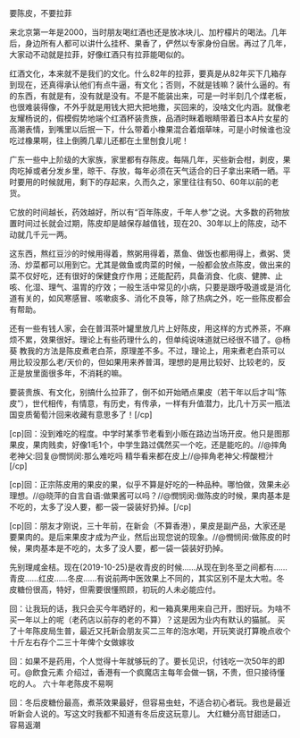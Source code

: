 要陈皮，不要拉菲

来北京第一年是2000，当时朋友喝红酒也还是放冰块儿、加柠檬片的喝法。几年后，身边所有人都可以讲什么挂杯、果香了，俨然以专家身份自居。再过了几年，大家动不动就是拉菲，好像红酒只有拉菲能喝似的。

红酒文化，本来就不是我们的文化。什么82年的拉菲，要真是从82年买下几箱存到现在，还真得承认他们有点牛逼，有文化；否则，不就是钱嘛？装什么逼的。有的东西，有就是有，没有就是没有。不是不能装出来，可是一时半刻几个煤老板，也很难装得像，不外乎就是用钱大把大把地撒，买回来的，没啥文化内涵。就像老友耀杨说的，假模假势地端个红酒杯装贵族，品酒时眯着眼睛带着日本A片女星的高潮表情，到嘴里以后抿一下，什么带着小橡果混合着烟草味，可是小时候谁也没吃过橡果啊，往上倒腾几辈儿还都在土里刨食儿呢！

广东一些中上阶级的大家族，家里都有存陈皮。每隔几年，买些新会柑，剥皮，果肉吃掉或者分发乡里，晾干、存放，每年必须在天气适合的日子拿出来晒一晒。平时要用的时候就用，剩下的存起来，久而久之，家里往往有50、60年以前的老货。

它放的时间越长，药效越好，所以有“百年陈皮，千年人参”之说。大多数的药物放置时间过长就会过期，陈皮却是越保存越值钱，现在20、30年以上的陈皮，动不动就几千元一两。

这东西，熬红豆沙的时候用得着，熬粥用得着，蒸鱼、做饭也都用得上，煮粥、煲汤、炒菜都可以用到它。尤其是做鱼或肉菜的时候，一般都会放点陈皮，做出来的菜不仅好吃，还有很好的保健食疗作用；还能配药，具备消食、化痰、健脾、止咳、化湿、理气、温胃的疗效；一般生活中常见的小病，只要是跟呼吸道或是消化道有关的，如风寒感冒、咳嗽痰多、消化不良等，除了热病之外，吃一些陈皮都会有帮助。

还有一些有钱人家，会在普洱茶叶罐里放几片上好陈皮，用这样的方式养茶，不麻烦不累，效果很好。理论上有些药理什么的，但单纯说味道就已经很不错了。@杨葵 教我的方法是陈皮煮老白茶，原理差不多。不过，理论上，用来煮老白茶可以用比较没那么老/天价的，但如果用来养普洱，理想的是用比较好、比较老的，反正是放里面很多年，不消耗的嘛。

要装贵族、有文化，别搞什么拉菲了，倒不如开始晒点果皮（若干年以后才叫“陈皮”），世代相传，有情意，有历史，有传承，一样有升值潜力，比几十万买一瓶法国变质葡萄汁回来收藏有意思多了！[/cp]


[cp]回：没到难吃的程度。中学时某季节老看到小贩在路边当场开皮。他只是图那果皮，果肉贱卖，好像1毛1个，中学生路过偶然买一个吃，还是能吃的。//@摔角老神父:回复@憫悯闵:那么难吃吗 精华看来都在皮上//@摔角老神父:榨酸橙汁[/cp]

[cp]回：正宗陈皮用的果皮的果，似乎不算是好吃的一种品种。哪怕做，效果未必理想。//@晓萍的自言自语:做果酱可以吗？//@憫悯闵:做陈皮的时候，果肉基本是不吃的，太多了没人要，都一袋一袋装好扔掉。[/cp]


[cp]回：朋友才刚说，三十年前，在新会（不算香港），果皮是副产品，大家还是要果肉的。是后来果皮才成为产业，然后出现您说的现象。//@憫悯闵:做陈皮的时候，果肉基本是不吃的，太多了没人要，都一袋一袋装好扔掉。

先别理咸金桔。现在(2019-10-25)是收青皮的时候……从现在到冬至之间都有……青皮……红皮……冬皮……有说前两中医效果上不同的，其实区别不是太大啦。冬皮糖份很高，特好，但需要很懂照顾，初玩的人未必能应付。

回：让我玩的话，我只会买今年晒好的，和一箱真果用来自己开，图好玩。为啥不买一年以上的呢（老药店以前存的老的不算）？这是因为业内有默认的猫腻。
买了十年陈皮局生普，最近又托新会朋友买二三年的泡水喝，开玩笑说打算晚点收个十斤左右存个二三十年俾个女做嫁妆


回：如果不是药用，个人觉得十年就够玩的了。要长见识，付钱吃一次50年的即可。@飲食元素 介绍过，香港有一个疯魔店主每年会做一锅，不贵，但只接待懂吃的人。
六十年老陈皮不易啊


回：冬后皮糖份最高，煮茶效果最好，但容易虫蛀，不适合初心者玩。我也是最近听新会人说的。写这文时我都不知道有冬后皮这玩意儿。
大红糖分高甘甜适口，容易返潮

